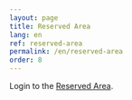 ```yaml
---
layout: page
title: Reserved Area
lang: en
ref: reserved-area
permalink: /en/reserved-area
order: 8
---
```


Login to the [Reserved Area](https://drive.google.com/drive/folders/1GHwdUAP8ady0IP_w0fOZFrQ8KOh8Zz9J).
